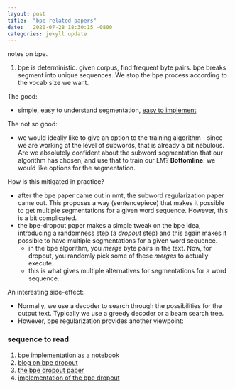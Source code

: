 ```yaml
---
layout: post
title:  "bpe related papers"
date:   2020-07-28 18:30:15 -0800
categories: jekyll update
---
```


notes on bpe.

1. bpe is deterministic. given corpus, find frequent byte pairs. bpe breaks segment into
unique sequences. We stop the bpe process according to the vocab size we want.

The good:
* simple, easy to understand segmentation, [easy to implement](http://ethen8181.github.io/machine-learning/deep_learning/subword/bpe.html)

The not so good:
* we would ideally like to give an option to the training algorithm - since we are working
at the level of subwords, that is already a bit nebulous. Are we absolutely confident about
the subword segmentation that our algorithm has chosen, and use that to train our LM?
**Bottomline**: we would like options for the segmentation.

How is this mitigated in practice?
* after the bpe paper came out in nmt, the subword regularization paper came out.
This proposes a way (sentencepiece) that makes it possible to get multiple segmentations
for a given word sequence.
However, this is a bit complicated.
* the bpe-dropout paper makes a simple tweak on the bpe idea, introducing a randomness
step (a _dropout_ step) and this again makes it possible to have multiple segmentations
for a given word sequence.
  * in the bpe algorithm, you _merge_ byte pairs in the text. Now, for dropout, you randomly
  pick some of these _merges_ to actually execute.
  * this is what gives multiple alternatives for segmentations for a word sequence.

An interesting side-effect:
* Normally, we use a decoder to search through the possibilities for the output text.
Typically we use a greedy decoder or a beam search tree.
* However, bpe regularization provides another viewpoint:

### sequence to read
1. [bpe implementation as a notebook](http://ethen8181.github.io/machine-learning/deep_learning/subword/bpe.html)
2. [blog on bpe dropout](https://jlibovicky.github.io/2019/11/07/MT-Weekly-BPE-dropout.html)
3. [the bpe dropout paper](https://www.groundai.com/project/bpe-dropout-simple-and-effective-subword-regularization/1#S4.T1)
4. [implementation of the bpe dropout](https://github.com/rsennrich/subword-nmt/blob/master/subword_nmt/apply_bpe.py)
